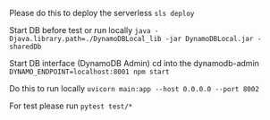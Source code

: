 Please do this to deploy the serverless
`sls deploy`

Start DB before test or run locally
`java -Djava.library.path=./DynamoDBLocal_lib -jar DynamoDBLocal.jar -sharedDb`

Start DB interface (DynamoDB Admin)
cd into the dynamodb-admin
`DYNAMO_ENDPOINT=localhost:8001 npm start`

Do this to run locally
`uvicorn main:app --host 0.0.0.0 --port 8002`

For test please run
`pytest test/*`